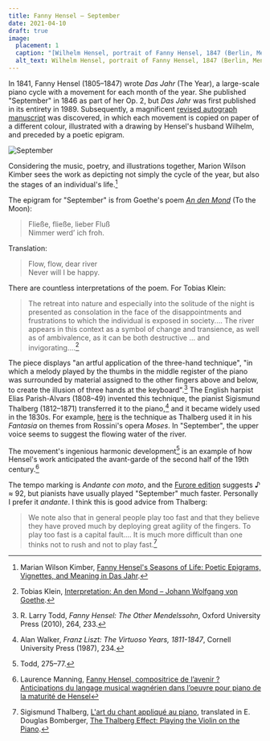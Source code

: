 ```yaml
---
title: Fanny Hensel – September
date: 2021-04-10
draft: true
image:
  placement: 1
  caption: "[Wilhelm Hensel, portrait of Fanny Hensel, 1847 (Berlin, Mendelssohn Archiv, BA 44)](https://flic.kr/p/ByUpbo)"
  alt_text: Wilhelm Hensel, portrait of Fanny Hensel, 1847 (Berlin, Mendelssohn Archiv, BA 44)
---
```


In 1841, Fanny Hensel (1805–1847) wrote *Das Jahr* (The Year), a
large-scale piano cycle with a movement for each month of the
year. She published "September" in 1846 as part of her Op. 2, but *Das
Jahr* was first published in its entirety in 1989. Subsequently, a
magnificent [revised autograph
manuscript](http://resolver.staatsbibliothek-berlin.de/SBB00019D1B00000000)
was discovered, in which each movement is copied on paper of a
different colour, illustrated with a drawing by Hensel's husband
Wilhelm, and preceded by a poetic epigram.

![September](/media/september.jpg)

Considering the music, poetry, and illustrations together, Marion
Wilson Kimber sees the work as depicting not simply the cycle of the
year, but also the stages of an individual's life.[^Kimber]

The epigram for "September" is from Goethe's poem [*An den
Mond*](https://de.wikisource.org/wiki/An_den_Mond) (To the Moon):

> Fließe, fließe, lieber Fluß<br>
> Nimmer werd’ ich froh.

Translation:

> Flow, flow, dear river<br>
> Never will I be happy.

There are countless interpretations of the poem. For Tobias Klein:

> The retreat into nature and especially into the solitude of the
> night is presented as consolation in the face of the disappointments
> and frustrations to which the individual is exposed in
> society.... The river appears in this context as a symbol of change
> and transience, as well as of ambivalence, as it can be both
> destructive ... and invigorating....[^Klein]

The piece displays "an artful application of the three-hand
technique", "in which a melody played by the thumbs in the middle
register of the piano was surrounded by material assigned to the other
fingers above and below, to create the illusion of three hands at the
keyboard".[^Todd_three_hand_technique] The English harpist Elias
Parish-Alvars (1808–49) invented this technique, the pianist Sigismund
Thalberg (1812–1871) transferred it to the piano,[^Walker] and it
became widely used in the 1830s. For example,
[here](https://youtu.be/HU_tNT8SPj0?t=771) is the technique as
Thalberg used it in his *Fantasia* on themes from Rossini's opera
*Moses*. In "September", the upper voice seems to suggest the flowing
water of the river.

The movement's ingenious harmonic development[^Todd_September] is an
example of how Hensel's work anticipated the avant-garde of the second
half of the 19th century.[^Manning]

The tempo marking is *Andante con moto*, and the [Furore
edition](https://furore-verlag.de/en/produkt/das-jahr-moderne-notenedition-2/)
suggests ♪ ≈ 92, but pianists have usually played "September" much
faster. Personally I prefer it *andante*. I think this is good advice
from Thalberg:

> We note also that in general people play too fast and that they
> believe they have proved much by deploying great agility of the
> fingers. To play too fast is a capital fault.... It is much more
> difficult than one thinks not to rush and not to play
> fast.[^Bomberger]

[^Kimber]: Marian Wilson Kimber, [Fanny Hensel's Seasons of Life:
    Poetic Epigrams, Vignettes, and Meaning in Das
    Jahr](https://doi.org/10.1080/01411890802384409).
[^Klein]: Tobias Klein, [Interpretation: An den Mond – Johann Wolfgang
    von
    Goethe](https://lyrik.antikoerperchen.de/johann-wolfgang-von-goethe-an-den-mond,textbearbeitung,372.html).
[^Walker]: Alan Walker, *Franz Liszt: The Virtuoso Years, 1811-1847*,
    Cornell University Press (1987), 234.
[^Todd_three_hand_technique]: R. Larry Todd, *Fanny Hensel: The Other Mendelssohn*, Oxford
    University Press (2010), 264, 233.
[^Todd_September]: Todd, 275–77.
[^Manning]: Laurence Manning, [Fanny Hensel, compositrice de l’avenir
    ? Anticipations du langage musical wagnérien dans l’oeuvre pour
    piano de la maturité de Hensel](https://doi.org/10.7202/1039618ar)
[^Bomberger]: Sigismund Thalberg, [L'art du chant appliqué au
    piano](http://mdz-nbn-resolving.de/urn:nbn:de:bvb:12-bsb11141109-1),
    translated in E. Douglas Bomberger, [The Thalberg Effect: Playing
    the Violin on the Piano](https://www.jstor.org/stable/742201).
